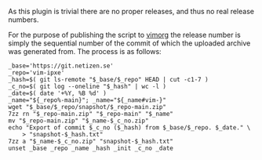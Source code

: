 As this plugin is trivial there are no proper releases, and thus no real
release numbers.

For the purpose of publishing the script to [vimorg][] the release number is
simply the sequential number of the commit of which the uploaded archive was
generated from. The process is as follows:

    _base='https://git.netizen.se'
    _repo='vim-ipxe'
    _hash=$( git ls-remote "$_base/$_repo" HEAD | cut -c1-7 )
    _c_no=$( git log --oneline "$_hash" | wc -l )
    _date=$( date '+%Y, %B %d' )
    _name="${_repo%-main}"; _name="${_name#vim-}"
    wget "$_base/$_repo/snapshot/$_repo-main.zip"
    7zz rn "$_repo-main.zip" "$_repo-main" "$_name"
    mv "$_repo-main.zip" "$_name-$_c_no.zip"
    echo "Export of commit $_c_no ($_hash) from $_base/$_repo. $_date." \
        > "snapshot-$_hash.txt"
    7zz a "$_name-$_c_no.zip" "snapshot-$_hash.txt"
    unset _base _repo _name _hash _init _c_no _date

[vimorg]: https://www.vim.org/scripts/
